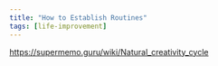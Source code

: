 ```yaml
---
title: "How to Establish Routines"
tags: [life-improvement]
---
```


https://supermemo.guru/wiki/Natural_creativity_cycle
